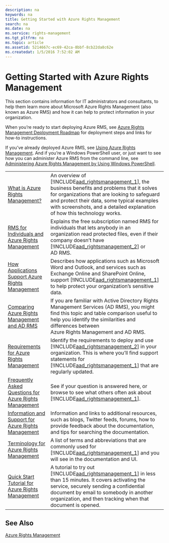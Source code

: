 ```yaml
---
description: na
keywords: na
title: Getting Started with Azure Rights Management
search: na
ms.date: na
ms.service: rights-management
ms.tgt_pltfrm: na
ms.topic: article
ms.assetid: 5214667c-ec69-42ca-8bbf-8cb22da8c62e
ms.createdat: 1/5/2016 7:52:02 AM
---
```

# Getting Started with Azure Rights Management
This section contains information for IT administrators and consultants, to help them learn more about Microsoft Azure Rights Management (also known as Azure RMS) and how it can help to protect information in your organization.

When you’re ready to start deploying Azure RMS, see [Azure Rights Management Deployment Roadmap](../Topic/Azure_Rights_Management_Deployment_Roadmap.md) for deployment steps and links for how-to instructions.

If you’ve already deployed Azure RMS, see [Using Azure Rights Management](../Topic/Using_Azure_Rights_Management.md). And if you’re a Windows PowerShell user, or just want to see how you can administer Azure RMS from the command line, see [Administering Azure Rights Management by Using Windows PowerShell](../Topic/Administering_Azure_Rights_Management_by_Using_Windows_PowerShell.md).

|||
|-|-|
|[What is Azure Rights Management?](../Topic/What_is_Azure_Rights_Management_.md)|An overview of [!INCLUDE[aad_rightsmanagement_1](../Token/aad_rightsmanagement_1_md.md)], the business benefits and problems that it solves for organizations that are looking to safeguard and protect their data, some typical examples with screenshots, and a detailed explanation of how this technology works.|
|[RMS for Individuals and Azure Rights Management](../Topic/RMS_for_Individuals_and_Azure_Rights_Management.md)|Explains the free subscription named RMS for individuals that lets anybody in an organization read protected files, even if their company doesn’t have [!INCLUDE[aad_rightsmanagement_2](../Token/aad_rightsmanagement_2_md.md)] or AD RMS.|
|[How Applications Support Azure Rights Management](../Topic/How_Applications_Support_Azure_Rights_Management.md)|Describes how applications such as Microsoft Word and Outlook, and services such as Exchange Online and SharePoint Online, support [!INCLUDE[aad_rightsmanagement_1](../Token/aad_rightsmanagement_1_md.md)] to help protect your organization’s sensitive data.|
|[Comparing Azure Rights Management and AD RMS](../Topic/Comparing_Azure_Rights_Management_and_AD_RMS.md)|If you are familiar with Active Directory Rights Management Services (AD RMS), you might find this topic and table comparison useful to help you identify the similarities and differences between Azure Rights Management and AD RMS.|
|[Requirements for Azure Rights Management](../Topic/Requirements_for_Azure_Rights_Management.md)|Identify the requirements to deploy and use [!INCLUDE[aad_rightsmanagement_2](../Token/aad_rightsmanagement_2_md.md)] in your organization. This is where you’ll find support statements for [!INCLUDE[aad_rightsmanagement_1](../Token/aad_rightsmanagement_1_md.md)] that are regularly updated.|
|[Frequently Asked Questions for Azure Rights Management](../Topic/Frequently_Asked_Questions_for_Azure_Rights_Management.md)|See if your question is answered here, or browse to see what others often ask about [!INCLUDE[aad_rightsmanagement_1](../Token/aad_rightsmanagement_1_md.md)].|
|[Information and Support for Azure Rights Management](../Topic/Information_and_Support_for_Azure_Rights_Management.md)|Information and links to additional resources, such as blogs, Twitter feeds, forums, how to provide feedback about the documentation, and tips for searching the documentation.|
|[Terminology for Azure Rights Management](../Topic/Terminology_for_Azure_Rights_Management.md)|A list of terms and abbreviations that are commonly used for [!INCLUDE[aad_rightsmanagement_1](../Token/aad_rightsmanagement_1_md.md)] and you will see in the documentation and UI.|
|[Quick Start Tutorial for Azure Rights Management](../Topic/Quick_Start_Tutorial_for_Azure_Rights_Management.md)|A tutorial to try out [!INCLUDE[aad_rightsmanagement_1](../Token/aad_rightsmanagement_1_md.md)] in less than 15 minutes. It covers activating the service, securely sending a confidential document by email to somebody in another organization, and then tracking when that document is opened.|

## See Also
[Azure Rights Management](../Topic/Azure_Rights_Management.md)

